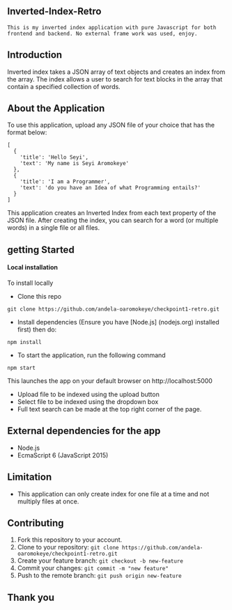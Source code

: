 ## Inverted-Index-Retro
```This is my inverted index application with pure Javascript for both frontend and backend. No external frame work was used, enjoy.```

## Introduction
Inverted index takes a JSON array of text objects and creates an index from the array. The index allows a user to search for text blocks in the array that contain a specified collection of words.
## About the Application
To use this application, upload any JSON file of your choice that has the format below:
```
[
  {
    'title': 'Hello Seyi',
    'text': 'My name is Seyi Aromokeye'
  },
  {
    'title': 'I am a Programmer',
    'text': 'do you have an Idea of what Programming entails?'
  }
]
```
This application creates an Inverted Index from each text property of the JSON file. After creating the index, you can search for a word (or multiple words) in a single file or all files.

## getting Started
#### Local installation
To install locally
- Clone this repo
```
git clone https://github.com/andela-oaromokeye/checkpoint1-retro.git
```
- Install dependencies (Ensure you have [Node.js] (nodejs.org) installed first) then do:
```
npm install
```
- To start the application, run the following command
```
npm start
```
This launches the app on your default browser on http://localhost:5000

- Upload file to be indexed using the upload button
- Select file to be indexed using the dropdown box
- Full text search can be made at the top right corner of the page.

## External dependencies for the app
 - Node.js
 - EcmaScript 6 (JavaScript 2015)

## Limitation
- This application can only create index for one file at a time and not multiply files at once.

## Contributing
 1. Fork this repository to your account.
 2. Clone to your repository: `git clone https://github.com/andela-oaromokeye/checkpoint1-retro.git`
 3. Create your feature branch: `git checkout -b new-feature`
 4. Commit your changes: `git commit -m "new feature"`
 5. Push to the remote branch: `git push origin new-feature`

 ## Thank you

